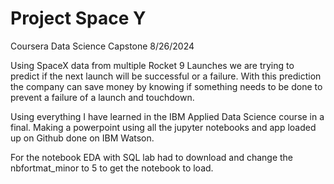 # Project Space Y
Coursera Data Science Capstone 8/26/2024

Using SpaceX data from multiple Rocket 9 Launches we are trying to predict if the next launch will be successful or a failure. With this prediction the company can save money by knowing if something needs to be done to prevent a failure of a launch and touchdown.

Using everything I have learned in the IBM Applied Data Science course in a final. Making a powerpoint using all the jupyter notebooks and app loaded up on Github done on IBM Watson.

For the notebook EDA with SQL lab had to download and change the nbfortmat_minor to 5 to get the notebook to load.
